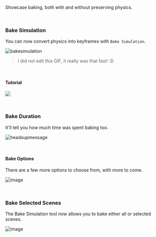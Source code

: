 Showcase baking, both with and without preserving physics.

<br>

### Bake Simulation

You can now convert physics into keyframes with `Bake Simulation`.

![bakesimulation](https://user-images.githubusercontent.com/2152766/116553048-9c6e6f80-a8f1-11eb-8c6a-2242b6e67d83.gif)

> I did not edit this GIF, it really was that fast! :D

<br>

#### Tutorial

<a href="https://youtu.be/PN6HaZtAKmQ" target="_blank"><img class="boxshadow" style="max-width: 500px;" src=https://user-images.githubusercontent.com/2152766/117301392-85d89300-ae72-11eb-9073-542929c60483.png></a>

<br>

### Bake Duration

It'll tell you how much time was spent baking too.

![headsupmessage](https://user-images.githubusercontent.com/2152766/117143200-7db42100-ada8-11eb-8ee7-1894b017e92c.gif)

<br>

#### Bake Options

There are a few more options to choose from, with more to come.

![image](https://user-images.githubusercontent.com/2152766/117143294-945a7800-ada8-11eb-8c73-3fe479650a16.png)

<br>

### Bake Selected Scenes

The Bake Simulation tool now allows you to bake either all or selected scenes.

![image](https://user-images.githubusercontent.com/2152766/124235049-b6544a80-db0c-11eb-8bb6-4ae17f81313a.png)
